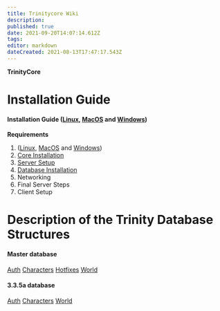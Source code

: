 ```yaml
---
title: Trinitycore Wiki
description: 
published: true
date: 2021-09-20T14:07:14.612Z
tags: 
editor: markdown
dateCreated: 2021-08-13T17:47:17.543Z
---
```


**TrinityCore**

# Installation Guide

#### Installation Guide ([Linux](/install/requirements/linux), [MacOS](/install/requirements/macos) and [Windows](/install/requirements/windows))

**Requirements**
1. ([Linux](/install/requirements/linux), [MacOS](/install/requirements/macos) and [Windows](/install/requirements/windows))
2. [Core Installation](/install/Core-Installation/home)
3. [Server Setup](/install/Server-Setup)
4. [Database Installation](/install/Database-Installation)
5. Networking
6. Final Server Steps
7. Client Setup


# Description of the Trinity Database Structures
#### Master database
[Auth](/database/master/auth/home)
[Characters](/database/master/characters/home)
[Hotfixes](/database/master/hotfixes/home)
[World](/database/master/world/home)

#### 3.3.5a database
[Auth](/database/335/auth/home)
[Characters](/database/335/characters/home)
[World](/database/335/world/home)

